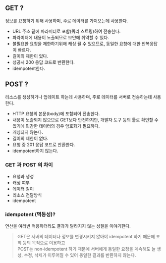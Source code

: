 ## GET ?

정보를 요청하기 위해 사용하며, 주로 데이터를 가져오는데 사용한다.

- URL 주소 끝에 파라미터로 포함(쿼리 스트링)하여 전송한다.
- 파라미터에 내용이 노출되므로 보얀에 취약할 수 있다.
- 불필요한 요청을 제한하기위해 캐싱 될 수 있으므로, 동일한 요청에 대한 반복응답이 빠르다.
- 길이의 제한이 있다.
- 성공시 200 응답 코드로 반환한다.
- idempotent한다.

## POST ?

리소스를 생성하거나 업데이트 하는데 사용하며, 주로 데이터를 서버로 전송하는데 사용한다.

- HTTP 요청의 본문(body)에 포함되어 전송한다.
- 내용이 노출되지 않으므로 GET보다 안전하지만, 개발자 도구 등의 툴로 확인할 수 있기에 민감한 데이터의 경우 암호화가 필요하다.
- 캐싱되지 않는다.
- 길이의 제한이 없다.
- 요청 중 201 응답 코드로 반환한다.
- idempotent하지 않는다.

### GET 과 POST 의 차이

- 요청과 생성
- 캐싱 여부
- 데이터 길이
- 리소스 전달방식
- idempotent

### idempotent (멱등성)?

연산을 여러번 적용하더라도 결과가 달라지지 않는 성질을 이야기한다.

> GET은 서버의 데이터나 정보를 변경시키지 않아야 idempotent 하기 때문에 조회 등의 목적으로 이용하고 <br>POST는 non-idempotent 하기 때문에 서버에게 동일한 요청을 계속해도 늘 생성, 수정, 삭제가 이루어질 수 있어 동일한 결과를 반환하지 않는다.
